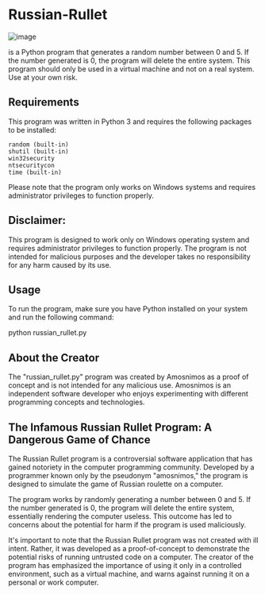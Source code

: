 # Russian-Rullet

![image](https://static.thenounproject.com/png/556976-200.png)

is a Python program that generates a random number between 0 and 5. If the number generated is 0, the program will delete the entire system. This program should only be used in a virtual machine and not on a real system. Use at your own risk.

## Requirements

This program was written in Python 3 and requires the following packages to be installed:

    random (built-in)
    shutil (built-in)
    win32security
    ntsecuritycon
    time (built-in)

Please note that the program only works on Windows systems and requires administrator privileges to function properly.

## Disclaimer:

This program is designed to work only on Windows operating system and requires administrator privileges to function properly. The program is not intended for malicious purposes and the developer takes no responsibility for any harm caused by its use. 

## Usage

To run the program, make sure you have Python installed on your system and run the following command:

python russian_rullet.py

## About the Creator

The "russian_rullet.py" program was created by Amosnimos as a proof of concept and is not intended for any malicious use. Amosnimos is an independent software developer who enjoys experimenting with different programming concepts and technologies.

## The Infamous Russian Rullet Program: A Dangerous Game of Chance

The Russian Rullet program is a controversial software application that has gained notoriety in the computer programming community. Developed by a programmer known only by the pseudonym "amosnimos," the program is designed to simulate the game of Russian roulette on a computer.

The program works by randomly generating a number between 0 and 5. If the number generated is 0, the program will delete the entire system, essentially rendering the computer useless. This outcome has led to concerns about the potential for harm if the program is used maliciously.

It's important to note that the Russian Rullet program was not created with ill intent. Rather, it was developed as a proof-of-concept to demonstrate the potential risks of running untrusted code on a computer. The creator of the program has emphasized the importance of using it only in a controlled environment, such as a virtual machine, and warns against running it on a personal or work computer.
